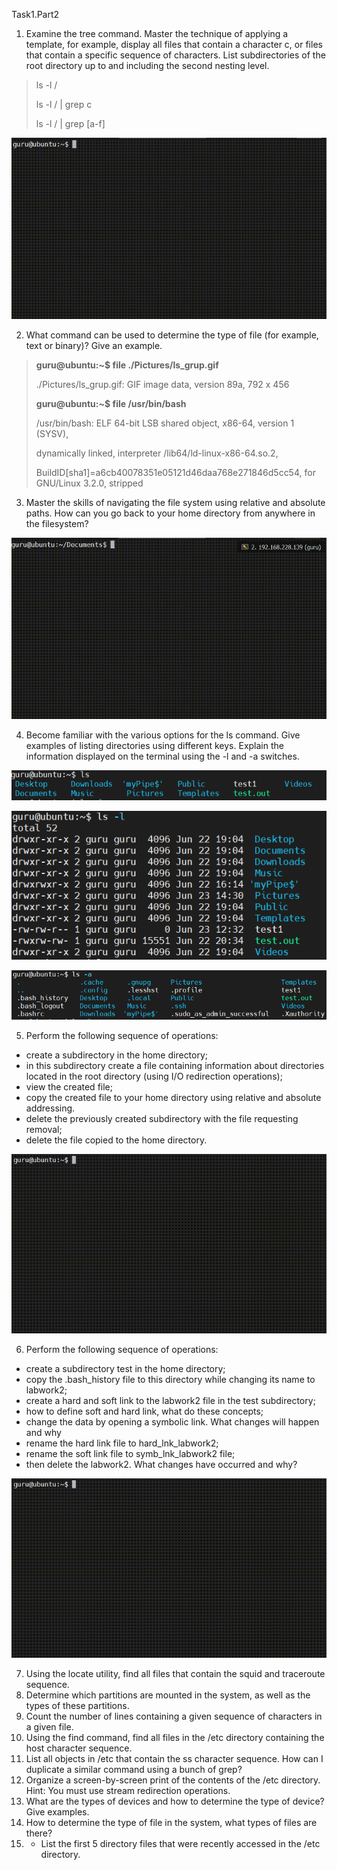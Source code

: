 Task1.Part2
1) Examine the tree command. Master the technique of applying a template, for example,
   display all files that contain a character c, or files that contain a specific sequence of characters.
   List subdirectories of the root directory up to and including the second nesting level.
   
>ls -l /
> 
>ls -l / | grep c
> 
>ls -l / | grep [a-f]


![img.png](img/ls_grup.gif)


2) What command can be used to determine the type of file (for example, text or binary)? Give an example.

>**guru@ubuntu:~$ file ./Pictures/ls_grup.gif**
>
>./Pictures/ls_grup.gif: GIF image data, version 89a, 792 x 456
> 
>**guru@ubuntu:~$ file /usr/bin/bash**
>
>/usr/bin/bash: ELF 64-bit LSB shared object, x86-64, version 1 (SYSV),
>
>dynamically linked, interpreter /lib64/ld-linux-x86-64.so.2,
>
>BuildID[sha1]=a6cb40078351e05121d46daa768e271846d5cc54, for GNU/Linux 3.2.0, stripped

3) Master the skills of navigating the file system using relative and absolute paths.
   How can you go back to your home directory from anywhere in the filesystem?
   
![img.png](img/cd.gif)


4) Become familiar with the various options for the ls command.
   Give examples of listing directories using different keys.
   Explain the information displayed on the terminal using the -l and -a switches.

![img.png](img/ls.png)

![img.png](img/ls_l.png)

![img.png](img/ls_a.png)

5) Perform the following sequence of operations:
- create a subdirectory in the home directory;
- in this subdirectory create a file containing information about directories
  located in the root directory (using I/O redirection operations);
- view the created file;
- copy the created file to your home directory using relative
  and absolute addressing.
- delete the previously created subdirectory with the file requesting removal;
- delete the file copied to the home directory.

![img.png](img/touch_rm.gif)

6) Perform the following sequence of operations:
- create a subdirectory test in the home directory;
- copy the .bash_history file to this directory while changing its name to labwork2;
- create a hard and soft link to the labwork2 file in the test subdirectory;
- how to define soft and hard link, what do these
concepts;
- change the data by opening a symbolic link. What changes will happen and why
- rename the hard link file to hard_lnk_labwork2;
- rename the soft link file to symb_lnk_labwork2 file;
- then delete the labwork2. What changes have occurred and why?

![img.png](img/touch_rm.gif)

7) Using the locate utility, find all files that contain the squid and traceroute sequence.
8) Determine which partitions are mounted in the system, as well as the types of these partitions.
9) Count the number of lines containing a given sequence of characters in a given file.
10) Using the find command, find all files in the /etc directory containing the host character sequence.
11) List all objects in /etc that contain the ss character sequence.
    How can I duplicate a similar command using a bunch of grep?
12) Organize a screen-by-screen print of the contents of the /etc directory.
    Hint: You must use stream redirection operations.
13) What are the types of devices and how to determine the type of device?
    Give examples.
14) How to determine the type of file in the system, what types of files are there?
15) * List the first 5 directory files that were recently accessed in the /etc directory.